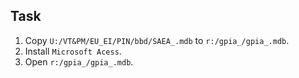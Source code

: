 ## Task

1. Copy `U:/VT&PM/EU_EI/PIN/bbd/SAEA_.mdb` to `r:/gpia_/gpia_.mdb`.
1. Install `Microsoft Acess`.
1. Open `r:/gpia_/gpia_.mdb`.

